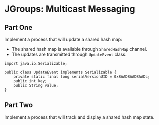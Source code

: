 # JGroups: Multicast Messaging


## Part One

Implement a process that will update a shared hash map:
- The shared hash map is available through `SharedHashMap` channel.
- The updates are transmitted through `UpdateEvent` class.

```
import java.io.Serializable;

public class UpdateEvent implements Serializable {
    private static final long serialVersionUID = 0xBAADBAADBAADL;
    public int key;
    public String value;
}
```


## Part Two

Implement a process that will track and display a shared hash map state.
